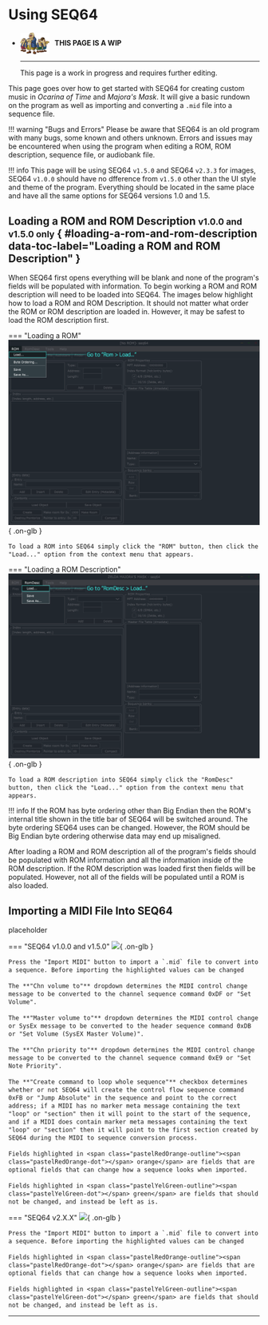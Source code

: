 # Using SEQ64

<div class="grid cards" markdown>

-   <img style="width:58.5px; height:auto; vertical-align: middle;" src="../../assets/images/carpenters.png"> <b>&nbsp;&nbsp;THIS PAGE IS A WIP</b>
  
    ---

    This page is a work in progress and requires further editing.

</div>

This page goes over how to get started with SEQ64 for creating custom music in *Ocarina of Time* and *Majora's Mask*. It will give a basic rundown on the program as well as importing and converting a `.mid` file into a sequence file.

!!! warning "Bugs and Errors"
    Please be aware that SEQ64 is an old program with many bugs, some known and others unknown. Errors and issues may be encountered when using the program when editing a ROM, ROM description, sequence file, or audiobank file.

!!! info
    This page will be using SEQ64 `v1.5.0` and SEQ64 `v2.3.3` for images, SEQ64 `v1.0.0` should have no dfference from `v1.5.0` other than the UI style and theme of the program. Everything should be located in the same place and have all the same options for SEQ64 versions 1.0 and 1.5.

## Loading a ROM and ROM Description <small>v1.0.0 and v1.5.0 only</small> { #loading-a-rom-and-rom-description data-toc-label="Loading a ROM and ROM Description" }
When SEQ64 first opens everything will be blank and none of the program's fields will be populated with information. To begin working a ROM and ROM description will need to be loaded into SEQ64. The images below highlight how to load a ROM and ROM Description. It should not matter what order the ROM or ROM description are loaded in. However, it may be safest to load the ROM description first.

=== "Loading a  ROM"
    ![](../assets/images/seq64/seq64-load-rom.png){ .on-glb }

    To load a ROM into SEQ64 simply click the "ROM" button, then click the "Load..." option from the context menu that appears.

=== "Loading a ROM Description"
    ![](../assets/images/seq64/seq64-load-romdesc.png){ .on-glb }

    To load a ROM description into SEQ64 simply click the "RomDesc" button, then click the "Load..." option from the context menu that appears.

!!! info
    If the ROM has byte ordering other than Big Endian then the ROM's internal title shown in the title bar of SEQ64 will be switched around. The byte ordering SEQ64 uses can be changed. However, the ROM should be Big Endian byte ordering otherwise data may end up misaligned.

After loading a ROM and ROM description all of the program's fields should be populated with ROM information and all the information inside of the ROM description. If the ROM description was loaded first then fields will be populated. However, not all of the fields will be populated until a ROM is also loaded.

## Importing a MIDI File Into SEQ64
placeholder

=== "SEQ64 v1.0.0 and v1.5.0"
    ![](../assets/images/seq64/seq64-midi-1.png){ .on-glb }

    Press the "Import MIDI" button to import a `.mid` file to convert into a sequence. Before importing the highlighted values can be changed

    The **"Chn volume to"** dropdown determines the MIDI control change message to be converted to the channel sequence command 0xDF or "Set Volume".

    The **"Master volume to"** dropdown determines the MIDI control change or SysEx message to be converted to the header sequence command 0xDB or "Set Volume (SysEX Master Volume)".

    The **"Chn priority to"** dropdown determines the MIDI control change message to be converted to the channel sequence command 0xE9 or "Set Note Priority".

    The **"Create command to loop whole sequence"** checkbox determines whether or not SEQ64 will create the control flow sequence command 0xFB or "Jump Absolute" in the sequence and point to the correct address; if a MIDI has no marker meta message containing the text "loop" or "section" then it will point to the start of the sequence, and if a MIDI does contain marker meta messages containing the text "loop" or "section" then it will point to the first section created by SEQ64 during the MIDI to sequence conversion process.

    Fields highlighted in <span class="pastelRedOrange-outline"><span class="pastelRedOrange-dot"></span> orange</span> are fields that are optional fields that can change how a sequence looks when imported.
    
    Fields highlighted in <span class="pastelYelGreen-outline"><span class="pastelYelGreen-dot"></span> green</span> are fields that should not be changed, and instead be left as is.

=== "SEQ64 v2.X.X"
    ![](../assets/images/seq64/seq64-midi-2.png){ .on-glb }

    Press the "Import MIDI" button to import a `.mid` file to convert into a sequence. Before importing the highlighted values can be changed

    Fields highlighted in <span class="pastelRedOrange-outline"><span class="pastelRedOrange-dot"></span> orange</span> are fields that are optional fields that can change how a sequence looks when imported.
    
    Fields highlighted in <span class="pastelYelGreen-outline"><span class="pastelYelGreen-dot"></span> green</span> are fields that should not be changed, and instead be left as is.

-----